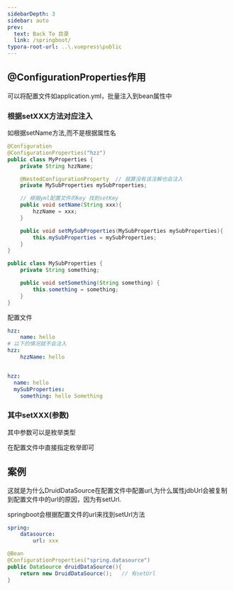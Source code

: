 ```yaml
---
sidebarDepth: 3
sidebar: auto
prev:
  text: Back To 目录
  link: /springboot/
typora-root-url: ..\.vuepress\public
---
```




## @ConfigurationProperties作用

可以将配置文件如application.yml，批量注入到bean属性中

### 根据setXXX方法对应注入

如根据setName方法,而不是根据属性名

```java
@Configuration
@ConfigurationProperties("hzz")
public class MyProperties {
    private String hzzName;

    @NestedConfigurationProperty  // 就算没有该注解也会注入
    private MySubProperties mySubProperties;

    // 根据yml配置文件的key 找到setKey
    public void setName(String xxx){
        hzzName = xxx;
    }

    public void setMySubProperties(MySubProperties mySubProperties){
        this.mySubProperties = mySubProperties;
    }
}
```



```java
public class MySubProperties {
    private String something;

    public void setSomething(String something) {
        this.something = something;
    }
}

```



配置文件

```yml
hzz:
	name: hello
# 以下的情况就不会注入
hzz:
	hzzName: hello


hzz:
  name: hello
  mySubProperties:
    something: hello Something

```

### 其中setXXX(参数)

其中参数可以是枚举类型

在配置文件中直接指定枚举即可



## 案例

这就是为什么DruidDataSource在配置文件中配置url,为什么属性jdbUrl会被复制到配置文件中的url的原因，因为有setUrl.

springboot会根据配置文件的url来找到setUrl方法

```yml
spring:
	datasource:
		url: xxx
```



```java
@Bean
@ConfigurationProperties("spring.datasource")
public DataSource druidDataSource(){
    return new DruidDataSource();   // 有setUrl
}
```



